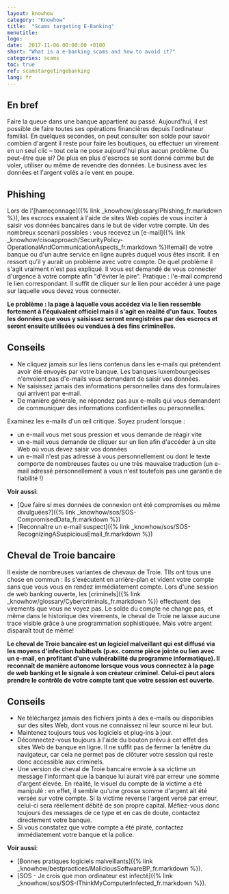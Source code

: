 ```yaml
---
layout: knowhow
category: "Knowhow"
title:  "Scams targeting E-Banking"
menutitle:
logo:
date:  2017-11-06 00:00:00 +0100
short: "What is a e-banking scams and how to avoid it?"
categories: scams
toc: true
ref: scamstargetingebanking
lang: fr
---
```

## En bref

Faire la queue dans une banque appartient au passé. Aujourd'hui, il est possible de faire toutes ses opérations financières depuis l'ordinateur familial. En quelques secondes, on peut consulter son solde pour savoir combien d'argent il reste pour faire les boutiques, ou effectuer un virement en un seul clic – tout cela ne pose aujourd'hui plus aucun problème. Ou peut-être que si? De plus en plus d'escrocs se sont donné comme but de voler, utiliser ou même de revendre des données. Le business avec les données et l'argent volés a le vent en poupe.


## Phishing

Lors de l'[hameçonnage]({% link _knowhow/glossary/Phishing_fr.markdown %}), les escrocs essaient à l'aide de sites Web copiés de vous inciter à saisir vos données bancaires dans le but de vider votre compte. Un des nombreux scenarii possibles : vous recevez un [e-mail]({% link _knowhow/cisoapproach/SecurityPolicy-OperationalAndCommunicationAspects_fr.markdown %}#email) de votre banque ou d'un autre service en ligne auprès duquel vous êtes inscrit. Il en ressort qu'il y aurait un problème avec votre compte. De quel problème il s'agit vraiment n'est pas expliqué. Il vous est demandé de vous connecter d'urgence à votre compte afin "d'éviter le pire". Pratique : l'e-mail comprend le lien correspondant. Il suffit de cliquer sur le lien pour accéder à une page sur laquelle vous devez vous connecter.

**Le problème : la page à laquelle vous accédez via le lien ressemble fortement à l'équivalent officiel mais il s'agit en réalité d'un faux. Toutes les données que vous y saisissez seront enregistrées par des escrocs et seront ensuite utilisées ou vendues à des fins criminelles.**

## Conseils

* Ne cliquez jamais sur les liens contenus dans les e-mails qui prétendent avoir été envoyés par votre banque. Les banques luxembourgeoises n'envoient pas d'e-mails vous demandant de saisir vos données.
* Ne saisissez jamais des informations personnelles dans des formulaires qui arrivent par e-mail.
* De manière générale, ne répondez pas aux e-mails qui vous demandent de communiquer des informations confidentielles ou personnelles.


Examinez les e-mails d'un œil critique. Soyez prudent lorsque :

* un e-mail vous met sous pression et vous demande de réagir vite
* un e-mail vous demande de cliquer sur un lien afin d'accéder à un site Web où vous devez saisir vos données
* un e-mail n'est pas adressé à vous personnellement ou dont le texte comporte de nombreuses fautes ou une très mauvaise traduction (un e-mail adressé personnellement à vous n'est toutefois pas une garantie de fiabilité !)


**Voir aussi**:

* [Que faire si mes données de connexion ont été compromises ou même divulguées?]({% link _knowhow/sos/SOS-CompromisedData_fr.markdown %})
* [Reconnaître un e-mail suspect]({% link _knowhow/sos/SOS-RecognizingASuspiciousEmail_fr.markdown %})

## Cheval de Troie bancaire
Il existe de nombreuses variantes de chevaux de Troie. TIls ont tous une chose en commun : ils s'exécutent en arrière-plan et vident votre compte sans que vous vous en rendez immédiatement compte. Lors d'une session de web banking ouverte, les [criminels]({% link _knowhow/glossary/Cybercriminals_fr.markdown %}) effectuent des virements que vous ne voyez pas. Le solde du compte ne change pas, et même dans le historique des virements, le cheval de Troie ne laisse aucune trace visible grâce à une programmation sophistiquée. Mais votre argent disparaît tout de même!

**Le cheval de Troie bancaire est un logiciel malveillant qui est diffusé via les moyens d'infection habituels (p.ex. comme pièce jointe ou lien avec un e-mail, en profitant d'une vulnérabilité du programme informatique). Il reconnaît de manière autonome lorsque vous vous connectez à la page de web banking et le signale à son créateur criminel. Celui-ci peut alors prendre le contrôle de votre compte tant que votre session est ouverte.**

## Conseils

* Ne téléchargez jamais des fichiers joints à des e-mails ou disponibles sur des sites Web, dont vous ne connaissez ni leur source ni leur but.
* Maintenez toujours tous vos logiciels et plug-ins à jour.
* Déconnectez-vous toujours à l'aide du bouton prévu à cet effet des sites Web de banque en ligne. Il ne suffit pas de fermer la fenêtre du navigateur, car cela ne permet pas de clôturer votre session qui reste donc accessible aux criminels.
* Une version de cheval de Troie bancaire envoie à sa victime un message l'informant que la banque lui aurait viré par erreur une somme d'argent élevée. En réalité, le visuel du compte de la victime a été manipulé : en effet, il semble qu'une grosse somme d'argent ait été versée sur votre compte. Si la victime reverse l'argent versé par erreur, celui-ci sera réellement débité de son propre capital. Méfiez-vous donc toujours des messages de ce type et en cas de doute, contactez directement votre banque.
* Si vous constatez que votre compte a été piraté, contactez immédiatement votre banque et la police.


**Voir aussi**:

* [Bonnes pratiques logiciels malveillants]({% link _knowhow/bestpractices/MaliciousSoftwareBP_fr.markdown %}).
* [SOS - Je crois que mon ordinateur est infecté]({% link _knowhow/sos/SOS-IThinkMyComputerInfected_fr.markdown %}).
